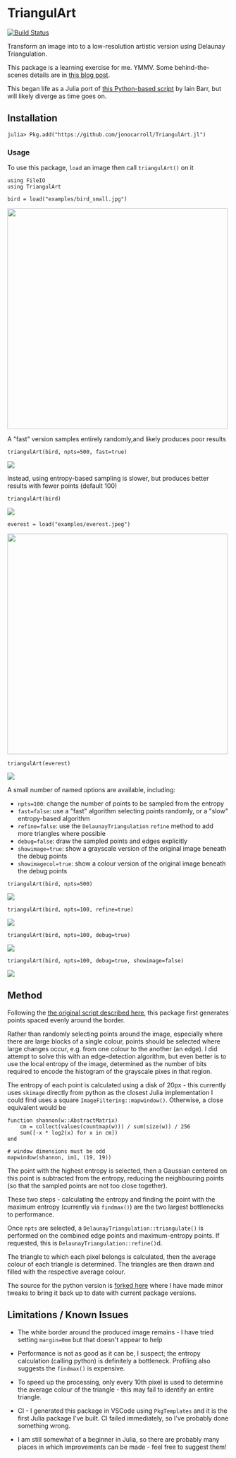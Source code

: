 # TriangulArt

[![Build Status](https://github.com/jonocarroll/TriangulArt.jl/actions/workflows/CI.yml/badge.svg?branch=main)](https://github.com/jonocarroll/TriangulArt.jl/actions/workflows/CI.yml?query=branch%3Amain)

Transform an image into to a low-resolution artistic version using Delaunay Triangulation.

This package is a learning exercise for me. YMMV. Some behind-the-scenes details are in [this blog post](https://jcarroll.com.au/2024/02/04/my-first-julia-package-triangulart-jl/).

This began life as a Julia port of 
[this Python-based script](https://www.degeneratestate.org/posts/2017/May/24/images-to-triangles/) 
by Iain Barr, but will likely diverge as time goes on.

## Installation

```
julia> Pkg.add("https://github.com/jonocarroll/TriangulArt.jl")
```

### Usage

To use this package, `load` an image then call `triangulArt()` on it

```
using FileIO
using TriangulArt

bird = load("examples/bird_small.jpg")
```

<img src="examples/bird_small.jpg" width="500">

A "fast" version samples entirely randomly,and likely produces poor results

```
triangulArt(bird, npts=500, fast=true)
```

![](examples/tri_bird_fast.svg)

Instead, using entropy-based sampling is slower, but produces better results 
with fewer points (default 100)

```
triangulArt(bird)
```

![](examples/tri_bird_small.svg)


```
everest = load("examples/everest.jpeg")
```

<img src="examples/everest.jpeg" width="500">

```
triangulArt(everest)
```

![](examples/tri_everest.svg)

A small number of named options are available, including:

* `npts=100`: change the number of points to be sampled from the entropy
* `fast=false`: use a "fast" algorithm selecting points randomly, or a "slow" 
entropy-based algorithm
* `refine=false`: use the `DelaunayTriangulation` `refine` method to add more 
triangles where possible
* `debug=false`: draw the sampled points and edges explicitly
* `showimage=true`: show a grayscale version of the original image beneath the 
debug points
* `showimagecol=true`: show a colour version of the original image beneath the 
debug points

```
triangulArt(bird, npts=500)
```

![](examples/tri_bird_small_500.svg)

```
triangulArt(bird, npts=100, refine=true)
```

![](examples/tri_bird_small_100_refine.svg)

```
triangulArt(bird, npts=100, debug=true)
```

![](examples/tri_bird_small_debug.svg)

```
triangulArt(bird, npts=100, debug=true, showimage=false)
```

![](examples/tri_bird_small_debug_noimage.svg)

## Method

Following the [the original script described here](https://www.degeneratestate.org/posts/2017/May/24/images-to-triangles/), 
this package first generates points spaced evenly around the border.

Rather than randomly selecting points around the image, especially where there are 
large blocks of a single colour, points should be selected where large changes occur, 
e.g. from one colour to the another (an edge). I did attempt to solve this with an 
edge-detection algorithm, but even better is to use the local entropy of the image, 
determined as the number of bits required to encode the histogram of the grayscale 
pixes in that region.

The entropy of each point is calculated using a disk of 20px - this currently uses 
`skimage` directly from python as the closest Julia implementation I could find uses a 
square `ImageFiltering::mapwindow()`. Otherwise, a close equivalent would be

```
function shannon(w::AbstractMatrix)
    cm = collect(values(countmap(w))) / sum(size(w)) / 256
    sum([-x * log2(x) for x in cm])
end

# window dimensions must be odd
mapwindow(shannon, im1, (19, 19))
```

The point with the highest entropy is selected, then a Gaussian centered on 
this point is subtracted from the entropy, reducing the neighbouring points 
(so that the sampled points are not too close together).

These two steps - calculating the entropy and finding the point with the 
maximum entropy (currently via `findmax()`) are the two largest bottlenecks 
to performance.

Once `npts` are selected, a `DelaunayTriangulation::triangulate()` is performed 
on the combined edge points and maximum-entropy points. If requested, this is 
`DelaunayTriangulation::refine()`d.

The triangle to which each pixel belongs is calculated, then the average colour 
of each triangle is determined. The triangles are then drawn and filled with the 
respective average colour.

The source for the python version is [forked here](https://github.com/jonocarroll/images-to-triangles) where I have made minor tweaks to bring it back up to date with current package versions.

## Limitations / Known Issues

* The white border around the produced image remains - I have tried setting 
`margin=0mm` but that doesn't appear to help

* Performance is not as good as it can be, I suspect; the entropy calculation 
(calling python) is definitely a bottleneck. Profiling also suggests the `findmax()`
is expensive.

* To speed up the processing, only every 10th pixel is used to determine the 
average colour of the triangle - this may fail to identify an entire triangle.

* CI - I generated this package in VSCode using `PkgTemplates` and it is the 
first Julia package I've built. CI failed immediately, so I've probably done 
something wrong.

* I am still somewhat of a beginner in Julia, so there are probably many places 
in which improvements can be made - feel free to suggest them!

